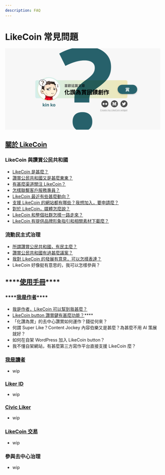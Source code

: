 ```yaml
---
description: FAQ
---
```


# LikeCoin 常見問題

![](.gitbook/assets/likecoin_ad27_small_update-01.png)

## [關於 LikeCoin](https://docs.like.co/v/zh/about/likecoin) <a id="about-likecoin"></a>

### LikeCoin 與讚賞公民共和國 <a id="basics"></a>

* [LikeCoin 是甚麼？](https://docs.like.co/v/zh/about/likecoin#about)
* [讚賞公民共和國又是甚麼東東？](https://docs.like.co/v/zh/about/likecoin#republic-of-liker-land)
* [有甚麼渠道關注 LikeCoin？](https://docs.like.co/v/zh/about/likecoin#follow-us)
* [怎樣聯繫客戶服務專員？](https://docs.like.co/v/zh/about/likecoin#cs)
* [LikeCoin 最近有些甚麼動向？](https://docs.like.co/v/zh/about/likecoin/updates)
* [支援 LikeCoin 的網站都有哪些？我想加入，要申請麼？](https://docs.like.co/v/zh/about/likecoin/list-of-media)
* [對於 LikeCoin，媒體怎麼說？](https://docs.like.co/v/zh/about-likecoin/on-the-news)
* [LikeCoin 和整個社群怎樣一路走來？](https://docs.like.co/v/zh/about/likecoin/background)
* [LikeCoin 有提供品牌形象指引和相關素材下載麼？](https://docs.like.co/v/zh/about/likecoin/presskit)

### 流動民主式治理 <a id="governance"></a>

* [所謂讚賞公民共和國，有民主麼？](https://docs.like.co/v/zh/about/governance)
* [讚賞公民共和國有過甚麼議案？](https://docs.like.co/v/zh/about/governance/proposals)
* [我對 LikeCoin 的發展有意見，可以怎樣表達？](https://docs.like.co/v/zh/about/governance/community-call)
* LikeCoin 好像挺有意思的，我可以怎樣參與？

## \*\*\*\*[**使用手冊**](https://docs.like.co/v/zh/user-guide/)\*\*\*\* <a id="user-guide"></a>

### \*\*\*\*[**我是作者**](https://docs.like.co/v/zh/user-guide/content-creators)\*\*\*\* <a id="content-creator"></a>

* [我是作者，LikeCoin 可以幫到我甚麼？](https://docs.like.co/v/zh/user-guide/content-creators)
* [LikeCoin button 讚賞鍵有甚麼功能？](https://docs.like.co/v/zh/user-guide/content-creators/likecoin-button)\*\*\*\*
* 「化讚為賞」的去中心讚賞如何運作？錢從何來？
* 何謂 Super Like？Content Jockey 內容伯樂又是甚麼？為甚麼不用 AI 策展就好？
* 如何在自架 WordPress 加入 LikeCoin button？
* 我不懂自架網站，有甚麼第三方寫作平台直接支援 LikeCoin 麼？

### [我是讀者](https://docs.like.co/v/zh/user-guide/reader) <a id="reader"></a>

* wip 

### [Liker ID](https://docs.like.co/v/zh/user-guide/liker-id)

* wip

### [Civic Liker](https://docs.like.co/v/zh/user-guide/civic-liker)

* wip

### [LikeCoin 交易](https://docs.like.co/v/zh/user-guide/likecoin-token) <a id="trading-likecoin"></a>

* wip

### 參與去中心治理

* wip













